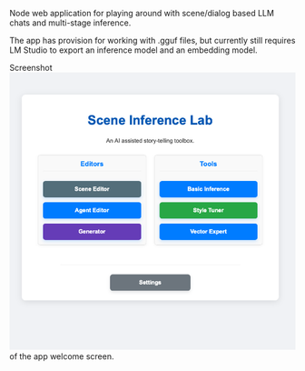 
Node web application for playing around with scene/dialog based
LLM chats and multi-stage inference.

The app has provision for working with .gguf files, but currently
still requires LM Studio to export an inference model and an embedding model.

Screenshot ![Source](https://github.com/michaelmangelsdorf/scil/blob/main/scil.png) of the app welcome screen.

